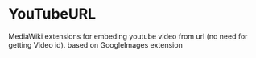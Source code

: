 # YouTubeURL
MediaWiki extensions for embeding youtube video from url (no need for getting Video id). based on GoogleImages extension
